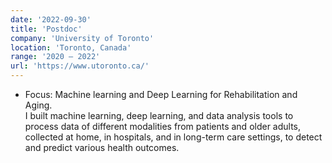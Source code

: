 ```yaml
---
date: '2022-09-30'
title: 'Postdoc'
company: 'University of Toronto'
location: 'Toronto, Canada'
range: '2020 – 2022'
url: 'https://www.utoronto.ca/'
---
```


- Focus: Machine learning and Deep Learning for Rehabilitation and Aging.  
  I built machine learning, deep learning, and data analysis tools to process data of different modalities from patients and older adults, collected at home, in hospitals, and in long-term care settings, to detect and predict various health outcomes.
